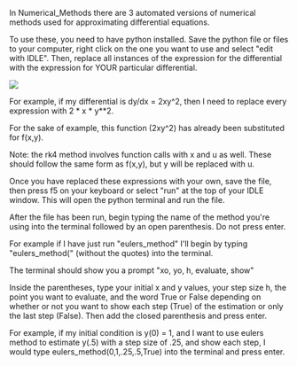 In Numerical_Methods there are 3 automated versions of numerical methods used for approximating differential equations. 

To use these, you need to have python installed. Save the python file or files to your computer, right click on the one you want to use and select "edit with IDLE". Then, replace all instances of the expression for the differential with the expression for YOUR particular differential.

![](git@github.com:antonioc76/ode.git/Images/[main]/edit_with_IDLE.bmp?raw=true)

For example, if my differential is dy/dx = 2xy^2, then I need to replace every expression with 2 * x * y**2.

For the sake of example, this function (2xy^2) has already been substituted for f(x,y).

Note: the rk4 method involves function calls with x and u as well. These should follow the same form as f(x,y), but y will be replaced with u.

Once you have replaced these expressions with your own, save the file, then press f5 on your keyboard or select "run" at the top of your IDLE window. This will open the python terminal and run the file.

After the file has been run, begin typing the name of the method you're using into the terminal followed by an open parenthesis. Do not press enter.

For example if I have just run "eulers_method" I'll begin by typing "eulers_method(" (without the quotes) into the terminal. 

The terminal should show you a prompt "xo, yo, h, evaluate, show"

Inside the parentheses, type your initial x and y values, your step size h, the point you want to evaluate, and the word True or False depending on whether or not you want to show each step (True) of the estimation or only the last step (False). Then add the closed parenthesis and press enter.

For example, if my initial condition is y(0) = 1, and I want to use eulers method to estimate y(.5) with a step size of .25, and show each step, I would type eulers_method(0,1,.25,.5,True) into the terminal and press enter.
